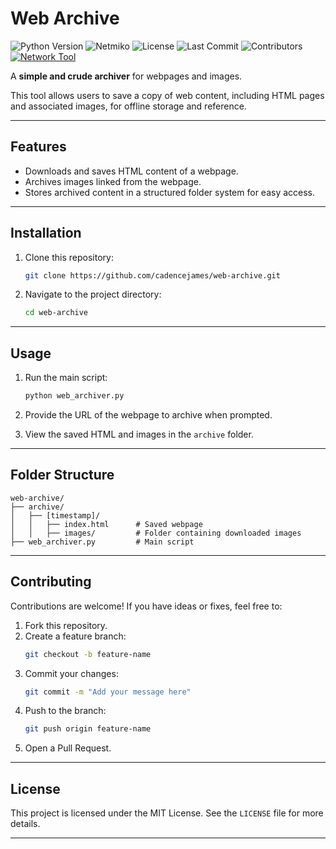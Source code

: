 # Web Archive
![Python Version](https://img.shields.io/badge/python-3.6%2B-blue)
![Netmiko](https://img.shields.io/badge/library-netmiko-blue)
![License](https://img.shields.io/github/license/cadencejames/web-archive)
![Last Commit](https://img.shields.io/github/last-commit/cadencejames/web-archive)
![Contributors](https://img.shields.io/github/contributors/cadencejames/web-archive)
[![Network Tool](https://img.shields.io/badge/network-tool-green)](https://github.com/cadencejames/web-archive)

A **simple and crude archiver** for webpages and images.

This tool allows users to save a copy of web content, including HTML pages and associated images, for offline storage and reference.

---

## Features
- Downloads and saves HTML content of a webpage.
- Archives images linked from the webpage.
- Stores archived content in a structured folder system for easy access.

---

## Installation

1. Clone this repository:
   ```bash
   git clone https://github.com/cadencejames/web-archive.git
   ```

2. Navigate to the project directory:
   ```bash
   cd web-archive
   ```

---

## Usage

1. Run the main script:
   ```bash
   python web_archiver.py
   ```

2. Provide the URL of the webpage to archive when prompted.

3. View the saved HTML and images in the `archive` folder.

---

## Folder Structure
```
web-archive/
├── archive/
│   ├── [timestamp]/
│   │   ├── index.html      # Saved webpage
│   │   ├── images/         # Folder containing downloaded images
├── web_archiver.py         # Main script
```

---

## Contributing

Contributions are welcome! If you have ideas or fixes, feel free to:
1. Fork this repository.
2. Create a feature branch:
   ```bash
   git checkout -b feature-name
   ```
3. Commit your changes:
   ```bash
   git commit -m "Add your message here"
   ```
4. Push to the branch:
   ```bash
   git push origin feature-name
   ```
5. Open a Pull Request.

---

## License

This project is licensed under the MIT License. See the `LICENSE` file for more details.

---